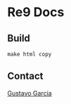 # Re9 Docs

## Build

```python
make html copy
```

## Contact

[Gustavo Garcia](mailto:pythongus@gmail.com)
